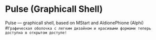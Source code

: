 # Pulse (Graphicall Shell)
Pulse — graphicall shell, based on MStart and AldionePhione (Alphi)
#`Графическая оболочка с легким дизайном и красивыми формами теперь доступна в открытом доступе!`
